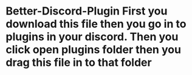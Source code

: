 # Better-Discord-Plugin First you download this file then you go in to plugins in your discord. Then you click open plugins folder then you drag this file in to that folder
